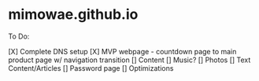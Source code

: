 # mimowae.github.io

To Do:

[X] Complete DNS setup
[X] MVP webpage - countdown page to main product page w/ navigation transition
[] Content
    [] Music?
    [] Photos
    [] Text Content/Articles
[] Password page
[] Optimizations
